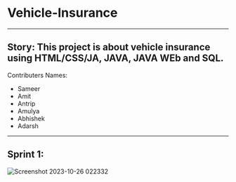 # Vehicle-Insurance
-----------------------------------
Story: This project is about vehicle insurance using HTML/CSS/JA, JAVA, JAVA WEb and SQL.
-----------------------------------
Contributers Names:
- Sameer
- Amit
- Antrip
- Amulya
- Abhishek
- Adarsh
-------------------------------------------------------------------------------------------
Sprint 1:
-------------------------------------------------------------------------------------------
![Screenshot 2023-10-26 022332](https://github.com/AmitShashi/Vehicle-Insurance/assets/73923245/23d273dc-6063-4730-b91e-28a5de1f7ad6)
